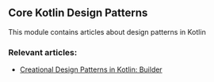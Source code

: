 ## Core Kotlin Design Patterns

This module contains articles about design patterns in Kotlin

### Relevant articles:
- [Creational Design Patterns in Kotlin: Builder](https://www.baeldung.com/kotlin/kotlin-builder-pattern)
